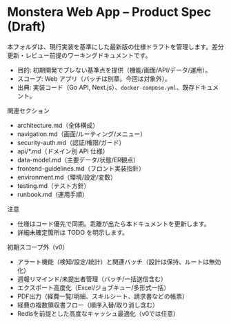 # Monstera Web App – Product Spec (Draft)

本フォルダは、現行実装を基準にした最新版の仕様ドラフトを管理します。差分更新・レビュー前提のワーキングドキュメントです。

- 目的: 初期開発でブレない基準点を提供（機能/画面/API/データ/運用）。
- スコープ: Web アプリ（バッチは別章。今回は対象外）。
- 出典: 実装コード（Go API, Next.js）、`docker-compose.yml`、既存ドキュメント。

関連セクション
- architecture.md（全体構成）
- navigation.md（画面/ルーティング/メニュー）
- security-auth.md（認証/権限/ガード）
- api/*.md（ドメイン別 API 仕様）
- data-model.md（主要データ/状態/ER観点）
- frontend-guidelines.md（フロント実装指針）
- environment.md（環境/設定/変数）
- testing.md（テスト方針）
- runbook.md（運用手順）

注意
- 仕様はコード優先で同期。乖離が出たら本ドキュメントを更新します。
- 詳細未確定箇所は TODO を明示します。

初期スコープ外（v0）
- アラート機能（検知/設定/統計）と関連バッチ（設計は保持、ルートは無効化）
- 週報リマインド/未提出者管理（バッチ/一括送信含む）
- エクスポート高度化（Excel/ジョブキュー/多形式一括）
- PDF出力（経費一覧/明細、スキルシート、請求書などの帳票）
- 経費の複数領収書フロー（順序入替/取り消し含む）
- Redisを前提とした高度なキャッシュ最適化（v0では任意）
